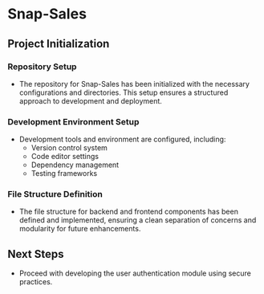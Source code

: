 # Snap-Sales

## Project Initialization

### Repository Setup
- The repository for Snap-Sales has been initialized with the necessary configurations and directories. This setup ensures a structured approach to development and deployment.

### Development Environment Setup
- Development tools and environment are configured, including:
  - Version control system
  - Code editor settings
  - Dependency management
  - Testing frameworks

### File Structure Definition
- The file structure for backend and frontend components has been defined and implemented, ensuring a clean separation of concerns and modularity for future enhancements.

## Next Steps
- Proceed with developing the user authentication module using secure practices.